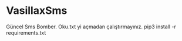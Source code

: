 # VasillaxSms

Güncel Sms Bomber.
Oku.txt yi açmadan çalıştırmayınız.
pip3 install -r requirements.txt
